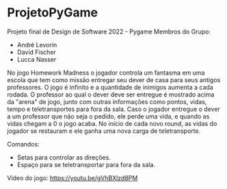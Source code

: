 # ProjetoPyGame
 Projeto final de Design de Software 2022 - Pygame
Membros do Grupo:
- André Levorin
- David Fischer
- Lucca Nasser

No jogo Homework Madness o jogador controla um fantasma em uma escola que tem como missão entregar seu dever de casa para seus antigos professores. O jogo é infinito e a quantidade de inimigos aumenta a cada rodada. O professor ao qual o dever deve ser entregue é mostrado acima da "arena" de jogo, junto com outras informações como pontos, vidas, tempo e teletransportes para fora da sala. Caso o jogador entregue o dever a um professor que não seja o pedido, ele perde uma vida, e quando as vidas chegam a 0 o jogo acaba. No início de cada novo round, as vidas do jogador se restauram e ele ganha uma nova carga de teletransporte.

Comandos:
- Setas para controlar as direções.
- Espaço para se teletransportar para fora da sala.

Vídeo do jogo:
https://youtu.be/gVhBXlzd8PM
